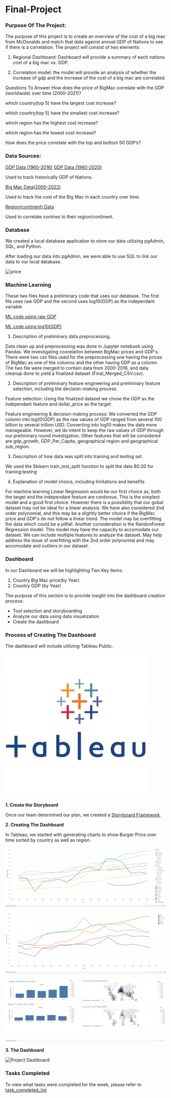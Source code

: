 # Final-Project

### Purpose Of The Project:
The purpose of this project is to create an overview of the cost of a big mac from McDonalds and match that data against annual GDP of Nations to see if there is a correlation. The project will consist of two elements:

1. Regional Dashboard: Dashboard will provide a summary of each nations cost of a big mac vs. GDP.

2. Correlation model: the model will provide an analysis of whether the increase of gdp and the increase of the cost of a big mac are correlated.

Questions To Answer
How does the price of BigMac correlate with the GDP (worldwide) over time (2000-2021)?

which country(top 5) have the largest cost increase?

which country(top 5) have the smallest cost increase?

which region has the highest cost increase? 

which region has the lowest cost increase? 

How does the price correlate with the top and bottom 50 GDP’s?

### Data Sources:
[GDP Data (1960-2016)](https://www.kaggle.com/datasets/jonscheaffer/worldwide-gdp-history-19602016)
[GDP Data (1960-2020)](https://data.worldbank.org/indicator/NY.GDP.MKTP.CD)

Used to track historically GDP of Nations.

[Big Mac Data(2000-2022)](https://www.kaggle.com/datasets/vittoriogiatti/bigmacprice?select=BigmacPrice.csv)

Used to track the cost of the Big Mac in each country over time.

[Region(continent) Data](https://www.kaggle.com/datasets/andradaolteanu/country-mapping-iso-continent-region)

Used to correlate contries to their region/continent.


### Database
We created a local database application to store our data utilizing pgAdmin, SQL, and Python.

After loading our data into pgAdmin, we were able to use SQL to link our data to our local database.

![price](https://user-images.githubusercontent.com/107373721/200097569-1b15c384-9c29-4f5b-82f1-2727b16f0b56.png)


### Machine Learning
These two files have a preliminary code that uses our database. The first file uses raw GDP and the second uses log10(GDP) as the independant variable 

[ML code using raw GDP](https://github.com/bolwerk-b/Final-Project/blob/main/machine%20learning/Machine_Learning_three_regression_models-using_raw_GDP.ipynb)

[ML code using log10(GDP)](https://github.com/bolwerk-b/Final-Project/blob/main/machine%20learning/Machine_Learning_three_regression_models-using_GDP_log10.ipynb)


1. Description of preliminary data preprocessing.

Data clean up and preprocessing was done in Jupyter notebook using Pandas. We investigating coorelation between BigMac prices and GDP's. There were two csv files used for the preprocessing one having the prices of BigMac as one of the columns and the other having GDP as a column. The two file were merged to contain data from 2000-2016, and data cleanup done to yield a finalized dataset (Final_Merged_CSV.csv).

2. Description of preliminary feature engineering and preliminary feature selection, including the decision-making process.

Feature selection: Using the finalized dataset we chose the GDP as the independant feature and dollar_price as the target

Feature engineering & decision-making process: We converted the GDP column into log10(GDP) as the raw values of GDP ranged from several 100 billion to several trillion USD. Converting into log10 makes the data more manageable. However, we do intent to keep the raw values of GDP through our preliminary round investigation. Other features that will be considered are gdp_growth, GDP_Per_Capita, geographical region and geographical sub_region.

3. Description of how data was split into training and testing set. 

We used the Sklearn train_test_split function to split the data 80:20 for training:testing

4. Explanation of model choice, including limitations and benefits

For machine learning Linear Regression would be our first choice as, both the target and the independant feature are continous. This is the simplest model and a good first choice. However there is a possibility that our gobal dataset may not be ideal for a linear analysis.
We have also considered 2nd order polynomial, and this may be a slightly better choice if the BigMac price and GDP's do not follow a linear trend. The model may be overfitting the data which could be a pitfall. 
Another consideration is the RandonForest Regression model. This model may have the capacity to accomodate our dataset. We can include multiple features to analyze the dataset. May help address the issue of overfitting with the 2nd order polynomial and may accomodate and outliers in our dataset.  


### Dashboard

In our Dashboard we will be highlighting Two Key Items:
1. Country Big Mac price(by Year)
2. Country GDP (by Year)

The purpose of this section is to provide insight into the dashboard creation process:
- Tool selection and storyboarding
- Analyze our data using data visualization
- Create the dashboard

### Process of Creating The Dashboard

The dashboard will include utilizing Tableau Public.

![Tableau](/dashboard/Tableau_Logo.png)

**1. Create the Storyboard**

Once our team determined our plan, we created a [Storyboard Framework](https://docs.google.com/presentation/d/1OWhGaB8OzmPcQ8QowJzmXAlEXA2OyeFz4E1aONp65aU/edit?usp=sharingDashboard).

**2. Creating The Dashboard**

In Tableau, we started with generating charts to show Burger Price over time sorted by country as well as region.

![Burger Price by year - Country](/dashboard/avg-burger-price-by-year-country.png)

![Burger Price by year - Region](/dashboard/avg-burger-price-by-year-region.png)

![World Burger Average Prices 2000 vs 2016](/dashboard/burger-price-dashboard.png)

**3. The Dashboard**

![Project Dashboard](https://public.tableau.com/views/BigMacPricesvsCountryGDPDashboard/avgcontrypricebyyear2016bar?:language=en-US&publish=yes&:display_count=n&:origin=viz_share_link)


### Tasks Completed
To view what tasks were completed for the week, please refer to [task_completed_list](task_completed_list.docx)
